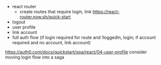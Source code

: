 * react router
  * create routes that require login, link
  https://react-router.now.sh/quick-start
* logout
* user profile
* link account
* full auth flow (if login required for route and !loggedIn, login; if account required and no account, link account)

https://auth0.com/docs/quickstart/spa/react/04-user-profile
consider moving login flow into a saga
